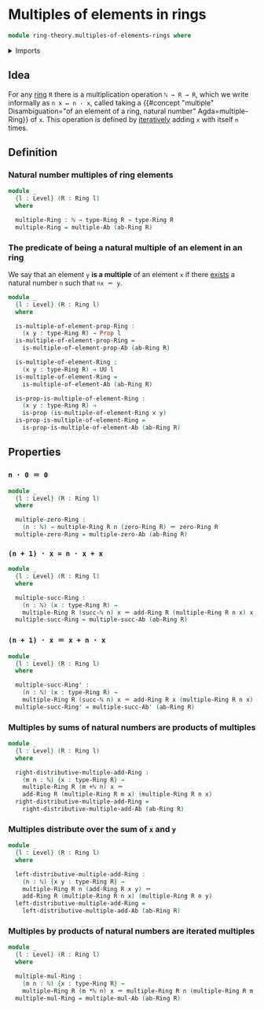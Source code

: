 # Multiples of elements in rings

```agda
module ring-theory.multiples-of-elements-rings where
```

<details><summary>Imports</summary>

```agda
open import elementary-number-theory.addition-natural-numbers
open import elementary-number-theory.multiplication-natural-numbers
open import elementary-number-theory.natural-numbers

open import foundation.identity-types
open import foundation.propositions
open import foundation.universe-levels

open import group-theory.multiples-of-elements-abelian-groups

open import ring-theory.rings
```

</details>

## Idea

For any [ring](ring-theory.rings.md) `R` there is a multiplication operation
`ℕ → R → R`, which we write informally as `n x ↦ n · x`, called taking a
{{#concept "multiple" Disambiguation="of an element of a ring, natural number" Agda=multiple-Ring}}
of `x`. This operation is defined by
[iteratively](foundation.iterating-functions.md) adding `x` with itself `n`
times.

## Definition

### Natural number multiples of ring elements

```agda
module _
  {l : Level} (R : Ring l)
  where

  multiple-Ring : ℕ → type-Ring R → type-Ring R
  multiple-Ring = multiple-Ab (ab-Ring R)
```

### The predicate of being a natural multiple of an element in an ring

We say that an element `y` **is a multiple** of an element `x` if there
[exists](foundation.existential-quantification.md) a natural number `n` such
that `nx ＝ y`.

```agda
module _
  {l : Level} (R : Ring l)
  where

  is-multiple-of-element-prop-Ring :
    (x y : type-Ring R) → Prop l
  is-multiple-of-element-prop-Ring =
    is-multiple-of-element-prop-Ab (ab-Ring R)

  is-multiple-of-element-Ring :
    (x y : type-Ring R) → UU l
  is-multiple-of-element-Ring =
    is-multiple-of-element-Ab (ab-Ring R)

  is-prop-is-multiple-of-element-Ring :
    (x y : type-Ring R) →
    is-prop (is-multiple-of-element-Ring x y)
  is-prop-is-multiple-of-element-Ring =
    is-prop-is-multiple-of-element-Ab (ab-Ring R)
```

## Properties

### `n · 0 ＝ 0`

```agda
module _
  {l : Level} (R : Ring l)
  where

  multiple-zero-Ring :
    (n : ℕ) → multiple-Ring R n (zero-Ring R) ＝ zero-Ring R
  multiple-zero-Ring = multiple-zero-Ab (ab-Ring R)
```

### `(n + 1) · x = n · x + x`

```agda
module _
  {l : Level} (R : Ring l)
  where

  multiple-succ-Ring :
    (n : ℕ) (x : type-Ring R) →
    multiple-Ring R (succ-ℕ n) x ＝ add-Ring R (multiple-Ring R n x) x
  multiple-succ-Ring = multiple-succ-Ab (ab-Ring R)
```

### `(n + 1) · x ＝ x + n · x`

```agda
module _
  {l : Level} (R : Ring l)
  where

  multiple-succ-Ring' :
    (n : ℕ) (x : type-Ring R) →
    multiple-Ring R (succ-ℕ n) x ＝ add-Ring R x (multiple-Ring R n x)
  multiple-succ-Ring' = multiple-succ-Ab' (ab-Ring R)
```

### Multiples by sums of natural numbers are products of multiples

```agda
module _
  {l : Level} (R : Ring l)
  where

  right-distributive-multiple-add-Ring :
    (m n : ℕ) {x : type-Ring R} →
    multiple-Ring R (m +ℕ n) x ＝
    add-Ring R (multiple-Ring R m x) (multiple-Ring R n x)
  right-distributive-multiple-add-Ring =
    right-distributive-multiple-add-Ab (ab-Ring R)
```

### Multiples distribute over the sum of `x` and `y`

```agda
module _
  {l : Level} (R : Ring l)
  where

  left-distributive-multiple-add-Ring :
    (n : ℕ) {x y : type-Ring R} →
    multiple-Ring R n (add-Ring R x y) ＝
    add-Ring R (multiple-Ring R n x) (multiple-Ring R n y)
  left-distributive-multiple-add-Ring =
    left-distributive-multiple-add-Ab (ab-Ring R)
```

### Multiples by products of natural numbers are iterated multiples

```agda
module _
  {l : Level} (R : Ring l)
  where

  multiple-mul-Ring :
    (m n : ℕ) {x : type-Ring R} →
    multiple-Ring R (m *ℕ n) x ＝ multiple-Ring R n (multiple-Ring R m x)
  multiple-mul-Ring = multiple-mul-Ab (ab-Ring R)
```
